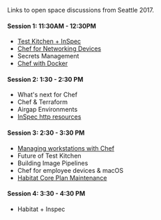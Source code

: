Links to open space discussions from Seattle 2017.

#### Session 1: 11:30AM - 12:30PM

* [Test Kitchen + InSpec](https://github.com/chef/community-summits/wiki/Test-kitchen---InSpec)
* [Chef for Networking Devices](Chef-for-Networking-Devices)
* Secrets Management
* [Chef with Docker](Using-Chef-with-Docker)

#### Session 2:  1:30 - 2:30 PM

* What's next for Chef
* Chef & Terraform
* Airgap Environments
* [InSpec http resources](InSpec-HTTP-Resource)

#### Session 3:  2:30 - 3:30 PM

* [Managing workstations with Chef](Managing-workstations-with-Chef)
* Future of Test Kitchen
* Building Image Pipelines
* Chef for employee devices & macOS
* [Habitat Core Plan Maintenance](Habitat-Core-Plan-Maintenance)

#### Session 4: 3:30 - 4:30 PM

* Habitat + Inspec